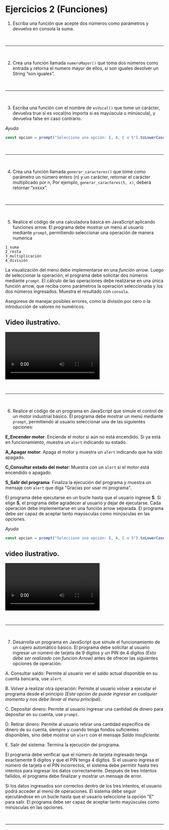 # Ejercicios 2 (Funciones)



1. Escriba una función que acepte dos números como parámetros y devuelva en consola la suma.

<br>
<hr>
<br>

2. Crea una función llamada `numeroMayor()` que toma dos números como entrada y retorna el numero mayor de ellos, si son iguales devolver un String “son iguales”.

<br>
<hr>
<br>

3. Escriba una función con el nombre de `esVocal()` que tome un carácter, devuelva true si es vocal(no importa si es mayúscula o minúscula), y devuelva false en caso contrario.


*Ayuda*
```JavaScript
const opcion = prompt("Seleccione una opción: E, A, C o S").toLowerCase();
```

<br>
<hr>
<br>

4. Crea una función llamada `generar_caracteres()` que tome como parámetro un número entero (n) y un carácter, retornar el carácter multiplicado por n, Por ejemplo, `generar_caracteres(5, x)`, deberá retornar “xxxxx”.

<br>
<hr>
<br>


5. Realice el código de una calculadora básica en JavaScript aplicando funciones arrow. El programa debe mostrar un menú al usuario mediante `prompt`, permitiendo seleccionar una operación de manera numerica 

`1_suma`<br>
`2_resta`<br>
`3_multiplicación`<br>
`4_división`

La visualización del menú debe implementarse en una *función arrow*. Luego de seleccionar la operación, el programa debe solicitar dos números mediante `prompt`. El cálculo de las operaciones debe realizarse en una única función arrow, que reciba como parámetros la operación seleccionada y los dos números ingresados. Muestra el resultado con `consola`.

Asegúrese de manejar posibles errores, como la división por cero o la introducción de valores no numéricos.

## Video ilustrativo.

<video src="Videos/video1.mp4" controls=""></video>

<br>
<hr>
<br>

6. Realice el código de un programa en JavaScript que simule el control de un motor industrial básico. El programa debe mostrar un menú mediante `prompt`, permitiendo al usuario seleccionar una de las siguientes opciones:

**E_Encender motor**: Enciende el motor si aún no está encendido. Si ya está en funcionamiento, muestra un `alert` indicando su estado.

**A_Apagar motor**: Apaga el motor y muestra un `alert` indicando que ha sido apagado.

**C_Consultar estado del motor**: Muestra con un `alert` si el motor está encendido o apagado.

**S_Salir del programa**: Finaliza la ejecución del programa y muestra un mensaje con `alert` que diga "Gracias por usar mi programa".

El programa debe ejecutarse en un bucle hasta que el usuario ingrese **S**. Si elige **S**, el programa debe agradecer al usuario y dejar de ejecutarse. Cada operación debe implementarse en una función arrow separada. El programa debe ser capaz de aceptar tanto mayúsculas como minúsculas en las opciones.

*Ayuda*

```JavaScript
const opcion = prompt("Seleccione una opción: E, A, C o S").toLowerCase();
```

## video ilustrativo.

<video src="Videos/video2.mp4" controls=""></video>

<br>
<hr>
<br>

7. Desarrolla un programa en JavaScript que simule el funcionamiento de un cajero automático básico. El programa debe solicitar al usuario ingresar un número de tarjeta de 9 dígitos y un PIN de 4 dígitos *(Esto debe ser realizado con funcion Arrow)* antes de ofrecer las siguientes opciones de operación:

A. Consultar saldo: Permite al usuario ver el saldo actual disponible en su cuenta bancaria, use `alert`.

B. Volver a realizar otra operación: Permite al usuario volver a ejecutar el programa desde el principio *(Esta opcion de puede ingresar en cualquier momento y nos debe llevar al menu principal)*.

C. Depositar dinero: Permite al usuario ingresar una cantidad de dinero para depositar en su cuenta, use `prompt`.

D. Retirar dinero: Permite al usuario retirar una cantidad específica de dinero de su cuenta, siempre y cuando tenga fondos suficientes disponibles, sino debe mostrar un `alert` con el mensaje *Saldo insuficiente*.

E. Salir del sistema: Termina la ejecución del programa.

El programa debe verificar que el número de tarjeta ingresado tenga exactamente 9 dígitos y que el PIN tenga 4 dígitos. Si el usuario ingresa el número de tarjeta o el PIN incorrectos, el sistema debe permitir hasta tres intentos para ingresar los datos correctamente. Después de tres intentos fallidos, el programa debe finalizar y mostrar un mensaje de error.

Si los datos ingresados son correctos dentro de los tres intentos, el usuario podrá acceder al menú de operaciones. El sistema debe seguir ejecutándose en un bucle hasta que el usuario seleccione la opción "E" para salir. El programa debe ser capaz de aceptar tanto mayúsculas como minúsculas en las opciones.

<br>
<hr>
<br>
